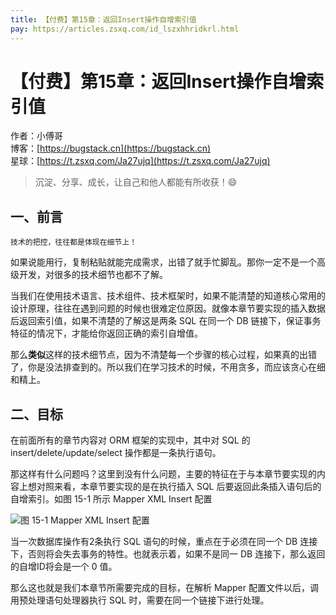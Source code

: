 ```yaml
---
title: 【付费】第15章：返回Insert操作自增索引值
pay: https://articles.zsxq.com/id_lszxhhridkrl.html
---
```


# 【付费】第15章：返回Insert操作自增索引值

作者：小傅哥
<br/>博客：[https://bugstack.cn](https://bugstack.cn)
<br/>星球：[https://t.zsxq.com/Ja27ujq](https://t.zsxq.com/Ja27ujq)

> 沉淀、分享、成长，让自己和他人都能有所收获！😄

## 一、前言

`技术的把控，往往都是体现在细节上！`

如果说能用行，复制粘贴就能完成需求，出错了就手忙脚乱。那你一定不是一个高级开发，对很多的技术细节也都不了解。

当我们在使用技术语言、技术组件、技术框架时，如果不能清楚的知道核心常用的设计原理，往往在遇到问题的时候也很难定位原因。就像本章节要实现的插入数据后返回索引值，如果不清楚的了解这是两条 SQL 在同一个 DB 链接下，保证事务特征的情况下，才能给你返回正确的索引自增值。

那么**类似**这样的技术细节点，因为不清楚每一个步骤的核心过程，如果真的出错了，你是没法排查到的。所以我们在学习技术的时候，不用贪多，而应该贪心在细和精上。

## 二、目标

在前面所有的章节内容对 ORM 框架的实现中，其中对 SQL 的 insert/delete/update/select 操作都是一条执行语句。

那这样有什么问题吗？这里到没有什么问题，主要的特征在于与本章节要实现的内容上想对照来看，本章节要实现的是在执行插入 SQL 后要返回此条插入语句后的自增索引。如图 15-1 所示 Mapper XML Insert 配置

![图 15-1 Mapper XML Insert 配置](https://bugstack.cn/images/article/spring/mybatis-220627-01.png)

当一次数据库操作有2条执行 SQL 语句的时候，重点在于必须在同一个 DB 连接下，否则将会失去事务的特性。也就表示着，如果不是同一 DB 连接下，那么返回的自增ID将会是一个 0 值。

那么这也就是我们本章节所需要完成的目标，在解析 Mapper 配置文件以后，调用预处理语句处理器执行 SQL 时，需要在同一个链接下进行处理。